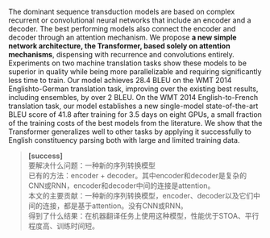 The dominant sequence transduction models are based on complex recurrent or convolutional neural networks that include an encoder and a decoder. The best performing models also connect the encoder and decoder through an attention mechanism. We propose **a new simple network architecture, the Transformer, based solely on attention mechanisms**, dispensing with recurrence and convolutions entirely. Experiments on two machine translation tasks show these models to be superior in quality while being more parallelizable and requiring significantly less time to train. Our model achieves 28.4 BLEU on the WMT 2014 Englishto-German translation task, improving over the existing best results, including ensembles, by over 2 BLEU. On the WMT 2014 English-to-French translation task, our model establishes a new single-model state-of-the-art BLEU score of 41.8 after training for 3.5 days on eight GPUs, a small fraction of the training costs of the best models from the literature. We show that the Transformer generalizes well to other tasks by applying it successfully to English constituency parsing both with large and limited training data.

> **[success]**  
要解决什么问题：一种新的序列转换模型  
已有的方法：encoder + decoder。其中encoder和decoder是复杂的CNN或RNN，encoder和decoder中间的连接是attention。  
本文的主要贡献：一种新的序列转换模型，encoder、decoder以及它们中间的连接，都是基于attention。没有CNN或RNN。  
得到了什么结果：在机器翻译任务上使用这种模型，性能优于STOA、平行程度高、训练时间短。  
